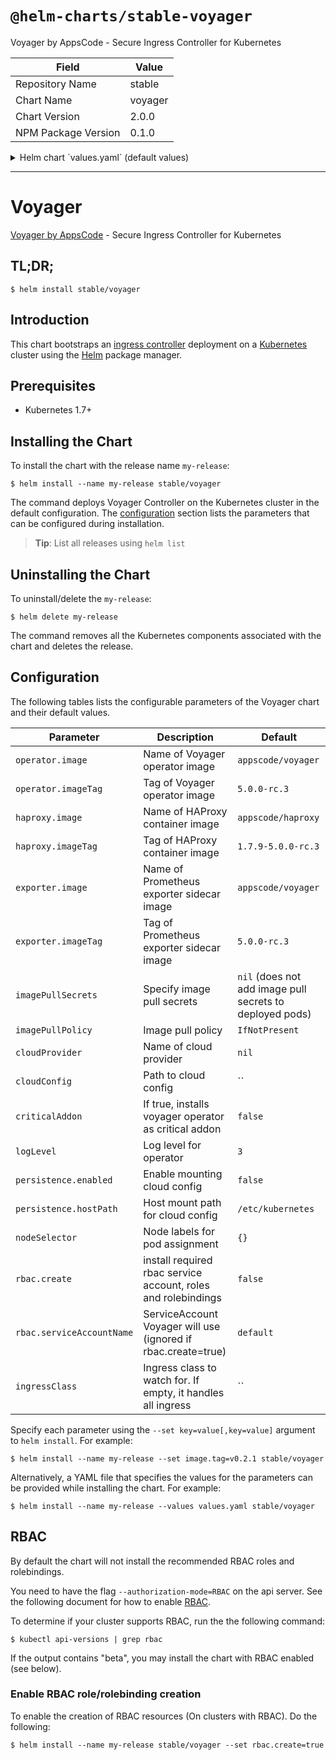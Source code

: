 # `@helm-charts/stable-voyager`

Voyager by AppsCode - Secure Ingress Controller for Kubernetes

| Field               | Value   |
| ------------------- | ------- |
| Repository Name     | stable  |
| Chart Name          | voyager |
| Chart Version       | 2.0.0   |
| NPM Package Version | 0.1.0   |

<details>

<summary>Helm chart `values.yaml` (default values)</summary>

```yaml
##
## Voyager chart configuration
##
operator:
  image: appscode/voyager
  imageTag: 5.0.0-rc.3
## Docker image containing HAProxy binary
haproxy:
  image: appscode/haproxy
  imageTag: 1.7.9-5.0.0-rc.3
## Docker image containing Prometheus exporter
exporter:
  image: appscode/voyager
  imageTag: 5.0.0-rc.3
## Optionally specify an array of imagePullSecrets.
## Secrets must be manually created in the namespace.
## ref: https://kubernetes.io/docs/concepts/containers/images/#specifying-imagepullsecrets-on-a-pod
##
# imagePullSecrets:
#   - name: myRegistryKeySecretName
## Specify a imagePullPolicy
## ref: http://kubernetes.io/docs/user-guide/images/#pre-pulling-images
##
imagePullPolicy: IfNotPresent
## Use cloud provider here. Read details https://github.com/appscode/voyager/blob/master/docs/user-guide/README.md
cloudProvider:
## The path to the cloud provider configuration file. Empty string for no configuration file.
## ie. for azure use /etc/kubernetes/azure.json
cloudConfig: ''
## Installs voyager operator as critical addon
## https://kubernetes.io/docs/tasks/administer-cluster/guaranteed-scheduling-critical-addon-pods/
criticalAddon: false
## Log level for voyager
logLevel: 3
persistence:
  enabled: false
  hostPath: /etc/kubernetes

## Node labels for pod assignment
## Ref: https://kubernetes.io/docs/user-guide/node-selection/
##
nodeSelector: {}

## Install Default RBAC roles and bindings
rbac:
  ## If true, create & use RBAC resources
  create: false
  ## Ignored if rbac.create is true
  serviceAccountName: default

# this flag can be set to 'voyager' to handle only ingress
# with annotation kubernetes.io/ingress.class=voyager.
ingressClass:
```

</details>

---

# Voyager

[Voyager by AppsCode](https://github.com/appscode/voyager) - Secure Ingress Controller for Kubernetes

## TL;DR;

```console
$ helm install stable/voyager
```

## Introduction

This chart bootstraps an [ingress controller](https://github.com/appscode/voyager) deployment on a [Kubernetes](http://kubernetes.io) cluster using the [Helm](https://helm.sh) package manager.

## Prerequisites

- Kubernetes 1.7+

## Installing the Chart

To install the chart with the release name `my-release`:

```console
$ helm install --name my-release stable/voyager
```

The command deploys Voyager Controller on the Kubernetes cluster in the default configuration. The [configuration](#configuration) section lists the parameters that can be configured during installation.

> **Tip**: List all releases using `helm list`

## Uninstalling the Chart

To uninstall/delete the `my-release`:

```console
$ helm delete my-release
```

The command removes all the Kubernetes components associated with the chart and deletes the release.

## Configuration

The following tables lists the configurable parameters of the Voyager chart and their default values.

| Parameter                 | Description                                                   | Default                                                  |
| ------------------------- | ------------------------------------------------------------- | -------------------------------------------------------- |
| `operator.image`          | Name of Voyager operator image                                | `appscode/voyager`                                       |
| `operator.imageTag`       | Tag of Voyager operator image                                 | `5.0.0-rc.3`                                             |
| `haproxy.image`           | Name of HAProxy container image                               | `appscode/haproxy`                                       |
| `haproxy.imageTag`        | Tag of HAProxy container image                                | `1.7.9-5.0.0-rc.3`                                       |
| `exporter.image`          | Name of Prometheus exporter sidecar image                     | `appscode/voyager`                                       |
| `exporter.imageTag`       | Tag of Prometheus exporter sidecar image                      | `5.0.0-rc.3`                                             |
| `imagePullSecrets`        | Specify image pull secrets                                    | `nil` (does not add image pull secrets to deployed pods) |
| `imagePullPolicy`         | Image pull policy                                             | `IfNotPresent`                                           |
| `cloudProvider`           | Name of cloud provider                                        | `nil`                                                    |
| `cloudConfig`             | Path to cloud config                                          | ``                                                       |
| `criticalAddon`           | If true, installs voyager operator as critical addon          | `false`                                                  |
| `logLevel`                | Log level for operator                                        | `3`                                                      |
| `persistence.enabled`     | Enable mounting cloud config                                  | `false`                                                  |
| `persistence.hostPath`    | Host mount path for cloud config                              | `/etc/kubernetes`                                        |
| `nodeSelector`            | Node labels for pod assignment                                | `{}`                                                     |
| `rbac.create`             | install required rbac service account, roles and rolebindings | `false`                                                  |
| `rbac.serviceAccountName` | ServiceAccount Voyager will use (ignored if rbac.create=true) | `default`                                                |
| `ingressClass`            | Ingress class to watch for. If empty, it handles all ingress  | ``                                                       |

Specify each parameter using the `--set key=value[,key=value]` argument to `helm install`. For example:

```console
$ helm install --name my-release --set image.tag=v0.2.1 stable/voyager
```

Alternatively, a YAML file that specifies the values for the parameters can be provided while
installing the chart. For example:

```console
$ helm install --name my-release --values values.yaml stable/voyager
```

## RBAC

By default the chart will not install the recommended RBAC roles and rolebindings.

You need to have the flag `--authorization-mode=RBAC` on the api server. See the following document for how to enable [RBAC](https://kubernetes.io/docs/admin/authorization/rbac/).

To determine if your cluster supports RBAC, run the the following command:

```console
$ kubectl api-versions | grep rbac
```

If the output contains "beta", you may install the chart with RBAC enabled (see below).

### Enable RBAC role/rolebinding creation

To enable the creation of RBAC resources (On clusters with RBAC). Do the following:

```console
$ helm install --name my-release stable/voyager --set rbac.create=true
```
